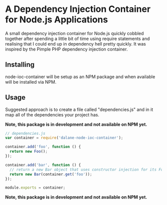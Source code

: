 # A Dependency Injection Container for Node.js Applications
A small dependency injection container for Node.js quickly cobbled together after spending a little bit of time using require statements and realising that I could end up in dependency hell pretty quickly. It was inspired by the Pimple PHP dependency injection container.

## Installing
node-ioc-container will be setup as an NPM package and when available will be installed via NPM.

## Usage

Suggested approach is to create a file called "dependencies.js" and in it map all of the dependencies your project has.

**Note, this package is in development and not available on NPM yet.**

```javascript
// dependencies.js
var container = require('dalane-node-ioc-container');

container.add('foo', function () {
  return new Foo();
});

container.add('bar', function () {
  // return a new Bar object that uses constructor injection for its Foo dependency
  return new Bar(container.get('foo'));
});

module.exports = container;
```

**Note, this package is in development and not available on NPM yet.**

